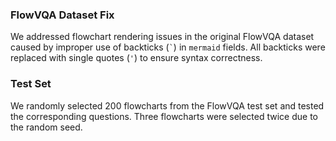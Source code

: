 ### FlowVQA Dataset Fix
We addressed flowchart rendering issues in the original FlowVQA dataset caused by improper use of backticks (``` ` ```) in `mermaid` fields. All backticks were replaced with single quotes (`'`) to ensure syntax correctness.

### Test Set
We randomly selected 200 flowcharts from the FlowVQA test set and tested the corresponding questions. Three flowcharts were selected twice due to the random seed.
